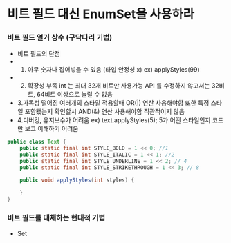 # 비트 필드 대신 EnumSet을 사용하라

### 비트 필드 열거 상수 (구닥다리 기법)
- 비트 필드의 단점
- 1. 아무 숫자나 집어넣을 수 있음 (타입 안정성 x) 
 ex) applyStyles(99)
- 2. 확장성 부족
 int 는 최대 32개 비트만 사용가능 API 를 수정하지 않고서는 32비트, 64비트 이상으로 늘릴 수 없음
- 3.가독성 떨어짐 여러개의 스타일 적용할때 OR(|) 연산 사용해야함 또한 특정 스타일 포함됐는지 확인할시 AND(&) 연산 사용해야함
 직관적이지 않음
- 4.디버깅, 유지보수가 어려움
 ex) text.applyStyles(5); 5가 어떤 스타일인지 코드만 보고 이해하기 어려움
```java
public class Text {
    public static final int STYLE_BOLD = 1 << 0; //1
    public static final int STYLE_ITALIC = 1 << 1; //2
    public static final int STYLE_UNDERLINE = 1 << 2; // 4
    public static final int STYLE_STRIKETHROUGH = 1 << 3; // 8

    public void applyStyles(int styles) {

    }
}
```

### 비트 필드를 대체하는 현대적 기법
- Set<Style>을 적용해 타입안정성 확보
- 확장성이 좋음
- 직관적인 코드
- EnumSet 의 유일한 단점 불변EnumSet 을 만들 수 없다

```java
public class Text {
    public enum Style {
        BOLD, ITALIC, UNDERLINE, STRIKETHROUGH
    }

    public void applyStyles(Set<Style> styles) {
        System.out.println("적용된 스타일 : " + styles);
    }
    public static void main(String[] args) {
        Text text = new Text();
        text.applyStyles(EnumSet.of(Style.BOLD, Style.ITALIC));
    }
}
```